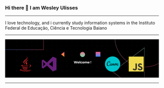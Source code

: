### Hi there 👋 I am Wesley Ulisses
___________________________________________________________________________________________________________________________________________________
I love technology, and i currently study information systems in the Instituto Federal de Educação, Ciência e Tecnologia Baiano
___________________________________________________________________________________________________________________________________________________
![Screenshot](https://github.com/WesleyUlisses/WesleyUlisses/blob/28bac92951ddd51222511dc1847dcc748c8c1d89/Seja%20Bem-Vindo%20ao%20Meu%20GitHub.png)
___________________________________________________________________________________________________________________________________________________

